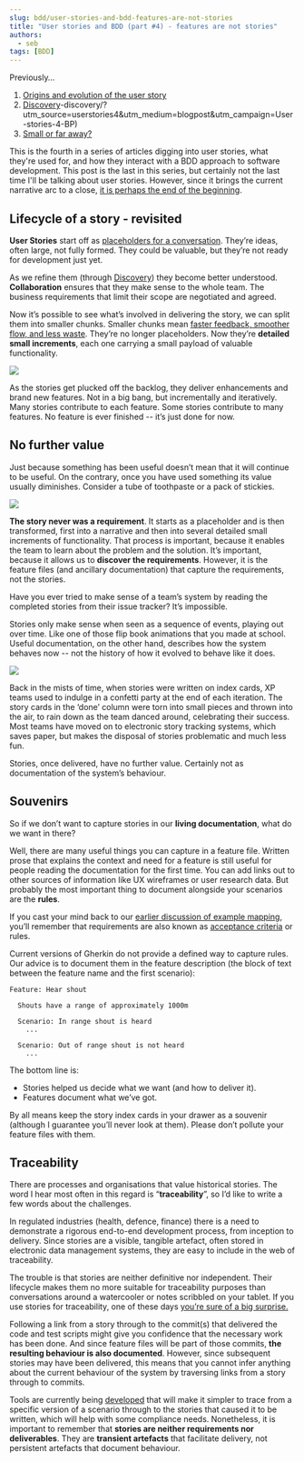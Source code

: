 ```yaml
---
slug: bdd/user-stories-and-bdd-features-are-not-stories
title: "User stories and BDD (part #4) - features are not stories"
authors:
  - seb
tags: [BDD]
---
```


Previously…

1. [Origins and evolution of the user story](/blog/bdd/user-stories-are-not-the-same-as-features/?utm_source=userstories4&utm_medium=blogpost&utm_campaign=User-stories-4-BP)
2. [Discovery](/blog/bdd/user-stories-and-bdd-part-2)-discovery/?utm_source=userstories4&utm_medium=blogpost&utm_campaign=User-stories-4-BP)
3. [Small or far away?](/blog/bdd/user-stories-and-bdd-part-3/?utm_source=userstories4&utm_medium=blogpost&utm_campaign=User-stories-4-BP)

This is the fourth in a series of articles digging into user stories, what they're used for, and how they interact with a BDD approach to software development. This post is the last in this series, but certainly not the last time I'll be talking about user stories. However, since it brings the current narrative arc to a close, [it is perhaps the end of the beginning](https://www.youtube.com/watch?v=pdRH5wzCQQw).

<!-- truncate -->

## Lifecycle of a story - revisited

**User Stories** start off as [placeholders for a conversation](/blog/bdd/user-stories-are-not-the-same-as-features/?utm_source=userstories4&utm_medium=blogpost&utm_campaign=User-stories-4-BP). They’re ideas, often large, not fully formed. They could be valuable, but they’re not ready for development just yet. 

As we refine them (through [Discovery](/blog/bdd/user-stories-and-bdd-part-2-discovery/?utm_source=userstories4&utm_medium=blogpost&utm_campaign=User-stories-4-BP)) they become better understood. **Collaboration** ensures that they make sense to the whole team. The business requirements that limit their scope are negotiated and agreed.

Now it’s possible to see what’s involved in delivering the story, we can split them into smaller chunks. Smaller chunks mean [faster feedback, smoother flow, and less waste](/blog/bdd/user-stories-and-bdd-part-3/?utm_source=userstories4&utm_medium=blogpost&utm_campaign=User-stories-4-BP). They’re no longer placeholders. Now they’re **detailed small increments**, each one carrying a small payload of valuable functionality.

![](/img/blog/59bcd44a2f88e9742689a39081eead4ebcb92395f3f50775f3970acb35193a08.png)

As the stories get plucked off the backlog, they deliver enhancements and brand new features. Not in a big bang, but incrementally and iteratively. Many stories contribute to each feature. Some stories contribute to many features. No feature is ever finished -- it’s just done for now.

## No further value

Just because something has been useful doesn’t mean that it will continue to be useful. On the contrary, once you have used something its value usually diminishes. Consider a tube of toothpaste or a pack of stickies.

![](/img/blog/83e8a84f88d1e898ee4037be984be7e0334dafbf0514c27f3d1f37e3df016ae6.png)

**The story never was a requirement**. It starts as a placeholder and is then transformed, first into a narrative and then into several detailed small increments of functionality. That process is important, because it enables the team to learn about the problem and the solution. It’s important, because it allows us to **discover the requirements**. However, it is the feature files (and ancillary documentation) that capture the requirements, not the stories.

Have you ever tried to make sense of a team’s system by reading the completed stories from their issue tracker? It’s impossible.

Stories only make sense when seen as a sequence of events, playing out over time. Like one of those flip book animations that you made at school. Useful documentation, on the other hand, describes how the system behaves now -- not the history of how it evolved to behave like it does.

[![](/img/blog/451f30c674f84f14eecb898aa554be18d089d8b96519fa819cca4f8d76c03716.gif)](https://www.metmuseum.org/blogs/metkids/2018/animations)

Back in the mists of time, when stories were written on index cards, XP teams used to indulge in a confetti party at the end of each iteration. The story cards in the ‘done’ column were torn into small pieces and thrown into the air, to rain down as the team danced around, celebrating their success. Most teams have moved on to electronic story tracking systems, which saves paper, but makes the disposal of stories problematic and much less fun.

Stories, once delivered, have no further value. Certainly not as documentation of the system’s behaviour. 

## Souvenirs

So if we don’t want to capture stories in our **living documentation**, what do we want in there?

Well, there are many useful things you can capture in a feature file. Written prose that explains the context and need for a feature is still useful for people reading the documentation for the first time. You can add links out to other sources of information like UX wireframes or user research data. But probably the most important thing to document alongside your scenarios are the **rules**.

If you cast your mind back to our [earlier discussion of example mapping](/blog/bdd/user-stories-and-bdd-part-2-discovery/?utm_source=userstories4&utm_medium=blogpost&utm_campaign=User-stories-4-BP), you’ll remember that requirements are also known as [acceptance criteria](https://lizkeogh.com/2011/06/20/acceptance-criteria-vs-scenarios/) or rules. 

Current versions of Gherkin do not provide a defined way to capture rules. Our advice is to document them in the feature description (the block of text between the feature name and the first scenario):

```gherkin
Feature: Hear shout
  
  Shouts have a range of approximately 1000m
  
  Scenario: In range shout is heard
    ...

  Scenario: Out of range shout is not heard
    ...
```

The bottom line is:

-   Stories helped us decide what we want (and how to deliver it).
-   Features document what we’ve got. 

By all means keep the story index cards in your drawer as a souvenir (although I guarantee you’ll never look at them). Please don’t pollute your feature files with them.

## Traceability

There are processes and organisations that value historical stories. The word I hear most often in this regard is “**traceability**”, so I’d like to write a few words about the challenges. 

In regulated industries (health, defence, finance) there is a need to demonstrate a rigorous end-to-end development process, from inception to delivery. Since stories are a visible, tangible artefact, often stored in electronic data management systems, they are easy to include in the web of traceability.

The trouble is that stories are neither definitive nor independent. Their lifecycle makes them no more suitable for traceability purposes than conversations around a watercooler or notes scribbled on your tablet. If you use stories for traceability, one of these days [you’re sure of a big surprise.](https://link.springer.com/article/10.1007/s00766-018-0306-1)

Following a link from a story through to the commit(s) that delivered the code and test scripts might give you confidence that the necessary work has been done. And since feature files will be part of those commits, **the resulting behaviour is also documented**. However, since subsequent stories may have been delivered, this means that you cannot infer anything about the current behaviour of the system by traversing links from a story through to commits. 

Tools are currently being [developed](/tools/cucumber-for-jira/?utm_source=userstories4&utm_medium=blogpost&utm_campaign=User-stories-4-BP) that will make it simpler to trace from a specific version of a scenario through to the stories that caused it to be written, which will help with some compliance needs. Nonetheless, it is important to remember that **stories are neither requirements nor deliverables**. They are **transient artefacts** that facilitate delivery, not persistent artefacts that document behaviour.